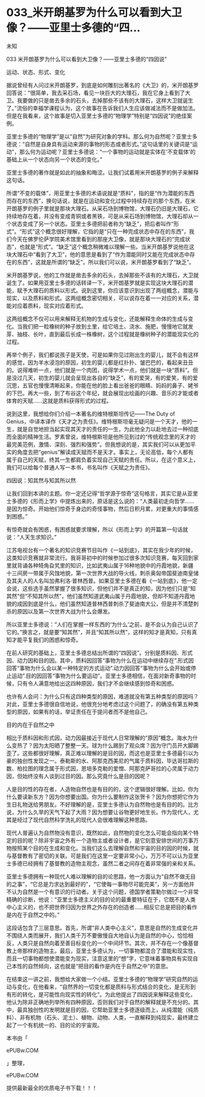 # 033_米开朗基罗为什么可以看到大卫像？——亚里士多德的“四...

未知

033 米开朗基罗为什么可以看到大卫像？——亚里士多德的“四因说”

运动、状态、形式、变化

据说曾经有人问过米开朗基罗，到底是如何雕刻出著名的《大卫》的，米开朗基罗回答说：“很简单，我去采石场，看见一块巨大的大理石，我在它身上看到了大卫。我要做的只是凿去多余的石头，去掉那些不该有的大理石，这样大卫就诞生了。”流俗的幸福学课程认为，这个故事在告诉我们人生应该做减法而不是做加法。但是在我看来，这个故事是切入亚里士多德的“物理学”特别是“四因说”的绝佳案例。

亚里士多德的“物理学”是以“自然”为研究对象的学科。那么何为自然呢？亚里士多德说：“自然是自身具有运动来源的事物的形态或者形式。”这句话里的关键词是“运动”，那么何为运动呢？亚里士多德说：“一个事物的运动就是实体在‘不变载体’的基础上从一个状态向另一个状态的变化。”

亚里士多德的著作就是如此的抽象和晦涩。让我们试着用米开朗基罗的例子来解释这句话。

所谓“不变的载体”，用亚里士多德的术语说就是“质料”，指的是“作为潜能的东西而存在的东西”，换句话说，就是在运动和变化过程中持续存在的那个东西，在米开朗基罗的例子里就是那块大理石。从采石场到博物馆，大理石仍旧是大理石，它持续地存在着，并没有变成青铜或者黑铁，可是从采石场到博物馆，大理石却从一个状态变成了另一个状态。亚里士多德把前者称为“缺乏”，把后者叫作“形式”。“形式”这个概念很好理解，它指的是“只在一种完成状态中存在的东西”，我们今天在佛罗伦萨学院美术馆里看到的那座大卫像，就是那块大理石的“完成状态”，也就是“形式”。“缺乏”这个概念稍微难以理解一些。当米开朗基罗说他在这块大理石中“看到了大卫”，他的意思是看到了“作为潜能同时又能在完成状态中存在的东西”，这就是所谓的“缺乏”。所以我们可以说，米开朗基罗看到了“缺乏”。

米开朗基罗说，他的工作就是凿去多余的石头，去掉那些不该有的大理石，大卫就诞生了。如果用亚里士多德的话转译一下，米开朗基罗就是实现这块大理石的潜能，赋予大理石的质料以形式。说到这里，你应该意识到出现了两组概念，潜能与现实，以及质料和形式。这两组概念密切相关，可以说存在着一一对应的关系，潜能对应着质料，现实对应着形式。

这两组概念不仅可以用来解释无机物的生成与变化，还能解释生命体的生成与变化。当我们把一粒橡树的种子放到土里，给它培土、浇水、施肥，慢慢地它就发芽、抽枝、长叶，直到最后长成一株橡树，这个过程就是橡树种子的潜能现实化的过程。

再举个例子，我们都说孩子是天使，可是如果你见过刚出生的婴儿，就不会有这样的感觉，因为羊水浸泡的原因，初生的婴儿都是红扑扑、皱巴巴的，看起来丑丑的。说得难听一点，他们就是一个肉团，说得学术一点，他们就是一块“质料”。但是没过几天，初生的婴儿就会呈现出各自的“缺乏”，有的爱哭，有的爱笑，有的爱沉思，五官也慢慢清晰起来，你能在他的脸上看出爸爸的眼睛、妈妈的鼻子、姥爷的下巴。再大一些，到了布谷这个年纪，就会展现出绘画的兴趣、音乐的才能或者体育的天赋……这就是质料获得形式的过程。

说到这里，我想给你们介绍一本著名的维特根斯坦传记——The Duty of Genius，中译本译作《天才之为责任》。维特根斯坦毫无疑问是一个天才，他的一生，就是自觉地担当起实现其天才的责任的一生，为此他全力以赴地去过一种彻底而全面的精神生活。罗素曾说，维特根斯坦是他所见到过的“传统观念里的天才的最完美范例，激情、深刻、强烈和强势”。但我想说的是，其实我们可以从更加平实的角度去把“genius”解读成天赋而不是天才。事实上，无论高低，每个人都有属于自己的天赋，终其一生都肩负着实现自己天赋的责任。所以，在这个意义上，我们可以给每个普通人写一本书，书名叫作《天赋之为责任》。

四因说：知其然与知其所以然

让我们回到本讲的主题。你一定还记得“哲学源于惊奇”这句格言，其实它是从亚里士多德的《形而上学》中提炼出来的，原话是这么说的：“人类最初走向哲学……是因为惊奇。开始他们惊奇于身边的奇怪事物，然后日积月累，对更重大的事情感到困惑。”

有惊奇就会有困惑，有困惑就要求理解，所以《形而上学》的开篇第一句话就说：“人天生求知识。”

江苏电视台有一个著名的知识竞赛节目叫作《一站到底》，其实在我少年的时候，这类知识竞赛就非常流行。我哥哥初中的时候参加过很多次知识竞赛，每天回到家里就背诵各种犄角旮旯里的知识，比如武夷山属于16种地貌中的丹霞地貌，新疆十三间房一带属于风蚀地貌，第一次世界大战的导火线，刺杀奥匈帝国斐迪南皇储及其夫人的人名叫加弗利洛·普林西普。如果亚里士多德在看《一站到底》，他一定会说，这些选手虽然掌握了很多知识，但他们并不是真正的知，因为他们只是“知其然”但“不知其所以然”，他们虽然知道武夷山属于丹霞地貌，但却不知道丹霞地貌的成因到底是什么，他们虽然知道普林西普刺杀了斐迪南大公，但是并不清楚刺杀的原因以及第一次世界大战为什么会爆发。

所以亚里士多德说：“人们在掌握一样东西的‘为什么’之前，是不会认为自己认识了它的。”换言之，就是要“知其然”，并且“知其所以然”，这样的知才是真知，只有真知才能平复我们的困惑和惊奇。

在前人研究的基础上，亚里士多德总结出所谓的“四因说”。分别是质料因、形式因、动力因和目的因。其中，质料因回答“事物为什么在运动中继续存在”.形式因回答“事物为什么会以某一种特定的方式运动”.动力因回答“事物为什么会开始或停止运动”.目的因回答“事物为什么要运动”。亚里士多德相信，在面对新奇事物的时候，只有令人满意地给出这四种原因，我们才不会继续感到惊奇和困惑。

也许有人会问：为什么只有这四种类型的原因，难道就没有第五种类型的原因吗？对此，亚里士多德很自信地说，他很充分地考虑过这个问题了，的确没有第五种类型的原因，如果有的话，举证责任在于提问者而不是他自己。

目的内在于自然之中

相比于质料因和形式因，动力因最接近于现代人日常理解的“原因”概念。海水为什么变热了？因为太阳晒了整整一天。球为什么踢到了观众席？因为守门员开大脚踢歪了。这些都很好理解，真正难以理解的是目的因，而这也是亚里士多德最引以为豪的独创性发现之一。泰勒斯的水、阿那克西美尼的气属于质料因，毕达哥拉斯的数、柏拉图的理念属于形式因，恩培多克勒的爱憎、阿那克萨哥拉的心灵属于动力因，但始终没有人谈到过目的因。那么究竟什么是目的因呢？

人是目的性的存在者，人造物自然也是有目的的，这个逻辑很好理解。比如，你为什么要读新东方？因为你想要出国。你为什么要制作这张贺卡？因为你想把它作为生日礼物送给男朋友。不好理解的是，亚里士多德认为自然物也是有目的的。比方说，为什么久旱的天气下起了大雨？因为想要让谷物更好地生长。作为现代人，尤其是经过了现代自然科学洗礼的现代人会很难理解这种思路。

现代人普遍认为自然物没有意识，既然如此，自然物的变化怎么可能会指向某个特定的目的呢？除非宇宙之外有一个造物主或者设计者，是它刻意安排世间的万事万物按照某个目的在生成和变化。当我们这么去理解自然和宇宙的目的因的时候，就与基督教有了密切的关联。可是我们在这里一定要非常小心，万万不可以认为亚里士多德已经拥有了基督教的造物主观念，虽然二者之间存在着非常强的亲和关系。

亚里士多德拥有一种现代人难以理解的目的论思路，他一方面认为“自然不做无目的之事”，“它总是力求达到最好的”，“它使每一事物尽可能完美”，另一方面他并不认为自然是一个有意识的行动者。关于这个问题，德国学者策勒尔做过一个非常精确的诊断，他说：“亚里士多德主义的目的论的最重要特征在于，它既不是人类中心主义的，也不把世界归因为世界之外存在的创造者……相反它总是把目的看作是内在于自然之中的。”

这段话包含了三层意思。首先，所谓“非人类中心主义”，意思是自然的生成变化并不围绕人类而展开，我们人类千万不要傲慢自大地自认为是自然的中心，恰恰相反，人类只是自然向着至善目标变化的一个中间环节。其次，并不存在一个像基督教上帝那样的造物主。最后，亚里士多德认为，一切事物都混合了潜能和现实性，而且一切事物都想使潜能变为现实，注意这里的“想”字，它意味着事物具有实现自己本性的自然倾向，这也就是“把目的看作是内在于自然之中”的意思。

在结束这一讲之前，我想给大家做一个小结。亚里士多德的“物理学”研究自然的运动与变化，在他看来，“自然界的一切变化都是质料与形式结合的变化，是无形到有形的转化，是可能性向现实性的转化”。为此他提出了四因说来解释这些变化，他认为除非正确地列举所有四种原因，否则我们对于自然的解释就是不充分的。其中，最具独创性的发明就是目的因，它帮助亚里士多德逐级而上，从纯潜能（纯质料）、非有机物（石头、泥土）、植物、动物、人类，一直解释到纯现实，最终建立起了一个有机统一的、目的论的宇宙观。

本书由「

ePUBw.COM

」整理，

ePUBw.COM

提供最新最全的优质电子书下载！！！